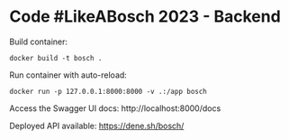 # Code #LikeABosch 2023 - Backend

Build container:
```
docker build -t bosch .
```

Run container with auto-reload:
```
docker run -p 127.0.0.1:8000:8000 -v .:/app bosch
```

Access the Swagger UI docs: http://localhost:8000/docs

Deployed API available: https://dene.sh/bosch/
